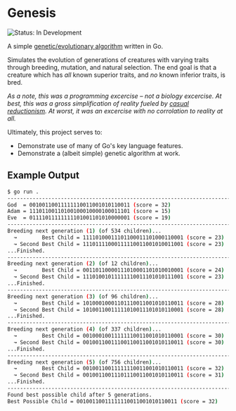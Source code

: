 # Genesis

![Status: In Development](https://img.shields.io/badge/Status-In%20Development-blue.svg)

A simple [genetic/evolutionary algorithm](https://en.wikipedia.org/wiki/Genetic_algorithm) written in Go.

Simulates the evolution of generations of creatures with varying traits through breeding,
mutation, and natural selection. The end goal is that a creature which has *all* known superior traits,
and *no* known inferior traits, is bred.

_As a note, this was a programming excercise – not a biology excercise. At best, this was a gross
simplification of reality fueled by
[casual reductionism](https://en.wikipedia.org/wiki/Fallacy_of_the_single_cause). At worst, it
was an excercise with no corrolation to reality at all._

Ultimately, this project serves to:

* Demonstrate use of many of Go's key language features.
* Demonstrate a (albeit simple) genetic algorithm at work.

## Example Output

```bash
$ go run .
--------------------------------------------------------------------------------
God  = 00100110011111110011001010110011 (score = 32)
Adam = 11101100110100100010000100011101 (score = 15)
Eve  = 01111011111111101001101010000001 (score = 19)
--------------------------------------------------------------------------------
Breeding next generation (1) (of 534 children)...
  ↝        Best Child = 11110100011101100011101000110001 (score = 23)
  ↝ Second Best Child = 11101111000111110011001010011001 (score = 23)
...Finished.
--------------------------------------------------------------------------------
Breeding next generation (2) (of 12 children)...
  ↝        Best Child = 00110110000111010001101010010001 (score = 24)
  ↝ Second Best Child = 11101001011111110011101010111001 (score = 23)
...Finished.
--------------------------------------------------------------------------------
Breeding next generation (3) (of 96 children)...
  ↝        Best Child = 10100010001101110011001010110011 (score = 28)
  ↝ Second Best Child = 10100110011111010011101010110001 (score = 28)
...Finished.
--------------------------------------------------------------------------------
Breeding next generation (4) (of 337 children)...
  ↝        Best Child = 00100010011111110011001010110001 (score = 30)
  ↝ Second Best Child = 00100110011100110011001010110011 (score = 30)
...Finished.
--------------------------------------------------------------------------------
Breeding next generation (5) (of 756 children)...
  ↝        Best Child = 00100110011111110011001010110011 (score = 32)
  ↝ Second Best Child = 00100110011101110011001010110011 (score = 31)
...Finished.
--------------------------------------------------------------------------------
Found best possible child after 5 generations.
Best Possible Child = 00100110011111110011001010110011 (score = 32)
```
